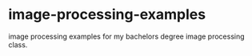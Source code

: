 # image-processing-examples

image processing examples for my bachelors degree image processing class.
